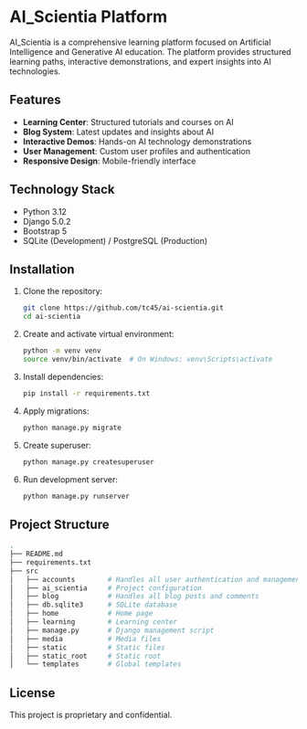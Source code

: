 # AI_Scientia Platform

AI_Scientia is a comprehensive learning platform focused on Artificial Intelligence and Generative AI education. The platform provides structured learning paths, interactive demonstrations, and expert insights into AI technologies.

## Features

- **Learning Center**: Structured tutorials and courses on AI
- **Blog System**: Latest updates and insights about AI
- **Interactive Demos**: Hands-on AI technology demonstrations
- **User Management**: Custom user profiles and authentication
- **Responsive Design**: Mobile-friendly interface

## Technology Stack

- Python 3.12
- Django 5.0.2
- Bootstrap 5
- SQLite (Development) / PostgreSQL (Production)

## Installation

1. Clone the repository:
   ```bash
   git clone https://github.com/tc45/ai-scientia.git
   cd ai-scientia
   ```

2. Create and activate virtual environment:
   ```bash
   python -m venv venv
   source venv/bin/activate  # On Windows: venv\Scripts\activate
   ```

3. Install dependencies:
   ```bash
   pip install -r requirements.txt
   ```

4. Apply migrations:
   ```bash
   python manage.py migrate
   ```

5. Create superuser:
   ```bash
   python manage.py createsuperuser
   ```

6. Run development server:
   ```bash
   python manage.py runserver
   ```

## Project Structure
```bash
.
├── README.md
├── requirements.txt
├── src
│   ├── accounts        # Handles all user authentication and management
│   ├── ai_scientia     # Project configuration
│   ├── blog            # Handles all blog posts and comments
│   ├── db.sqlite3      # SQLite database
│   ├── home            # Home page
│   ├── learning        # Learning center
│   ├── manage.py       # Django management script
│   ├── media           # Media files
│   ├── static          # Static files
│   ├── static_root     # Static root
│   └── templates       # Global templates
```

## License

This project is proprietary and confidential.

